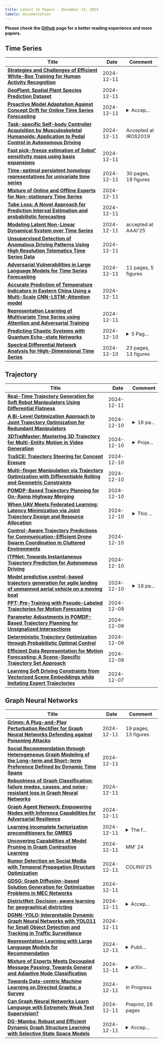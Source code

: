 ```yaml
---
title: Latest 15 Papers - December 13, 2024
labels: documentation
---
```

**Please check the [Github](https://github.com/zezhishao/MTS_Daily_ArXiv) page for a better reading experience and more papers.**

## Time Series
| **Title** | **Date** | **Comment** |
| --- | --- | --- |
| **[Strategies and Challenges of Efficient White-Box Training for Human Activity Recognition](http://arxiv.org/abs/2412.08507v1)** | 2024-12-11 |  |
| **[GeoPlant: Spatial Plant Species Prediction Dataset](http://arxiv.org/abs/2408.13928v2)** | 2024-12-11 |  |
| **[Proactive Model Adaptation Against Concept Drift for Online Time Series Forecasting](http://arxiv.org/abs/2412.08435v1)** | 2024-12-11 | <details><summary>Accep...</summary><p>Accepted by KDD 2025. Preprint version</p></details> |
| **[Task-specific Self-body Controller Acquisition by Musculoskeletal Humanoids: Application to Pedal Control in Autonomous Driving](http://arxiv.org/abs/2412.08270v1)** | 2024-12-11 | Accepted at IROS2019 |
| **[Fast pick-freeze estimation of Sobol' sensitivity maps using basis expansions](http://arxiv.org/abs/2412.08224v1)** | 2024-12-11 |  |
| **[Time-optimal persistent homology representatives for univariate time series](http://arxiv.org/abs/2412.08209v1)** | 2024-12-11 | 30 pages, 19 figures |
| **[Mixture of Online and Offline Experts for Non-stationary Time Series](http://arxiv.org/abs/2202.05996v2)** | 2024-12-11 |  |
| **[Tube Loss: A Novel Approach for Prediction Interval Estimation and probabilistic forecasting](http://arxiv.org/abs/2412.06853v2)** | 2024-12-11 |  |
| **[Modeling Latent Non-Linear Dynamical System over Time Series](http://arxiv.org/abs/2412.08114v1)** | 2024-12-11 | accepted at AAAI'25 |
| **[Unsupervised Detection of Anomalous Driving Patterns Using High Resolution Telematics Time Series Data](http://arxiv.org/abs/2412.08106v1)** | 2024-12-11 |  |
| **[Adversarial Vulnerabilities in Large Language Models for Time Series Forecasting](http://arxiv.org/abs/2412.08099v1)** | 2024-12-11 | 11 pages, 5 figures |
| **[Accurate Prediction of Temperature Indicators in Eastern China Using a Multi-Scale CNN-LSTM-Attention model](http://arxiv.org/abs/2412.07997v1)** | 2024-12-11 |  |
| **[Representation Learning of Multivariate Time Series using Attention and Adversarial Training](http://arxiv.org/abs/2401.01987v2)** | 2024-12-11 |  |
| **[Predicting Chaotic Systems with Quantum Echo-state Networks](http://arxiv.org/abs/2412.07910v1)** | 2024-12-10 | <details><summary>5 Pag...</summary><p>5 Pages, 4 figures, submitted to AAAI QC+AI workshop</p></details> |
| **[Spectral Differential Network Analysis for High-Dimensional Time Series](http://arxiv.org/abs/2412.07905v1)** | 2024-12-10 | 23 pages, 13 figures |

## Trajectory
| **Title** | **Date** | **Comment** |
| --- | --- | --- |
| **[Real-Time Trajectory Generation for Soft Robot Manipulators Using Differential Flatness](http://arxiv.org/abs/2412.08568v1)** | 2024-12-11 |  |
| **[A Bi-Level Optimization Approach to Joint Trajectory Optimization for Redundant Manipulators](http://arxiv.org/abs/2412.07859v1)** | 2024-12-10 | <details><summary>16 pa...</summary><p>16 pages, 14 pictures</p></details> |
| **[3DTrajMaster: Mastering 3D Trajectory for Multi-Entity Motion in Video Generation](http://arxiv.org/abs/2412.07759v1)** | 2024-12-10 | <details><summary>Proje...</summary><p>Project Page & Code & Data: http://fuxiao0719.github.io/projects/3dtrajmaster</p></details> |
| **[TraSCE: Trajectory Steering for Concept Erasure](http://arxiv.org/abs/2412.07658v1)** | 2024-12-10 |  |
| **[Multi-finger Manipulation via Trajectory Optimization with Differentiable Rolling and Geometric Constraints](http://arxiv.org/abs/2408.13229v2)** | 2024-12-10 |  |
| **[POMDP-Based Trajectory Planning for On-Ramp Highway Merging](http://arxiv.org/abs/2412.07567v1)** | 2024-12-10 |  |
| **[When UAV Meets Federated Learning: Latency Minimization via Joint Trajectory Design and Resource Allocation](http://arxiv.org/abs/2412.07428v1)** | 2024-12-10 | <details><summary>This ...</summary><p>This manuscript has been submitted to IEEE</p></details> |
| **[Control-Aware Trajectory Predictions for Communication-Efficient Drone Swarm Coordination in Cluttered Environments](http://arxiv.org/abs/2401.12852v2)** | 2024-12-10 |  |
| **[ITPNet: Towards Instantaneous Trajectory Prediction for Autonomous Driving](http://arxiv.org/abs/2412.07369v1)** | 2024-12-10 |  |
| **[Model predictive control-based trajectory generation for agile landing of unmanned aerial vehicle on a moving boat](http://arxiv.org/abs/2412.07332v1)** | 2024-12-10 | <details><summary>18 pa...</summary><p>18 pages, 17 figures, Ocean Engineering</p></details> |
| **[PPT: Pre-Training with Pseudo-Labeled Trajectories for Motion Forecasting](http://arxiv.org/abs/2412.06491v1)** | 2024-12-09 |  |
| **[Parameter Adjustments in POMDP-Based Trajectory Planning for Unsignalized Intersections](http://arxiv.org/abs/2412.06405v1)** | 2024-12-09 |  |
| **[Deterministic Trajectory Optimization through Probabilistic Optimal Control](http://arxiv.org/abs/2407.13316v3)** | 2024-12-09 |  |
| **[Efficient Data Representation for Motion Forecasting: A Scene-Specific Trajectory Set Approach](http://arxiv.org/abs/2407.20732v2)** | 2024-12-09 |  |
| **[Learning Soft Driving Constraints from Vectorized Scene Embeddings while Imitating Expert Trajectories](http://arxiv.org/abs/2412.05717v1)** | 2024-12-07 |  |

## Graph Neural Networks
| **Title** | **Date** | **Comment** |
| --- | --- | --- |
| **[Grimm: A Plug-and-Play Perturbation Rectifier for Graph Neural Networks Defending against Poisoning Attacks](http://arxiv.org/abs/2412.08555v1)** | 2024-12-11 | 19 pages, 13 figures |
| **[Social Recommendation through Heterogeneous Graph Modeling of the Long-term and Short-term Preference Defined by Dynamic Time Spans](http://arxiv.org/abs/2312.14306v2)** | 2024-12-11 |  |
| **[Robustness of Graph Classification: failure modes, causes, and noise-resistant loss in Graph Neural Networks](http://arxiv.org/abs/2412.08419v1)** | 2024-12-11 |  |
| **[Graph Agent Network: Empowering Nodes with Inference Capabilities for Adversarial Resilience](http://arxiv.org/abs/2306.06909v5)** | 2024-12-11 |  |
| **[Learning incomplete factorization preconditioners for GMRES](http://arxiv.org/abs/2409.08262v2)** | 2024-12-11 | <details><summary>The f...</summary><p>The first two authors contributed equally, Northern Lights Deep Learning Conference, 15 pages</p></details> |
| **[Uncovering Capabilities of Model Pruning in Graph Contrastive Learning](http://arxiv.org/abs/2410.20356v2)** | 2024-12-11 | MM' 24 |
| **[Rumor Detection on Social Media with Temporal Propagation Structure Optimization](http://arxiv.org/abs/2412.08316v1)** | 2024-12-11 | COLING'25 |
| **[GDSG: Graph Diffusion-based Solution Generation for Optimization Problems in MEC Networks](http://arxiv.org/abs/2412.08296v1)** | 2024-12-11 |  |
| **[DistrictNet: Decision-aware learning for geographical districting](http://arxiv.org/abs/2412.08287v1)** | 2024-12-11 | <details><summary>Accep...</summary><p>Accepted at NeurIPS 2024</p></details> |
| **[DGNN-YOLO: Interpretable Dynamic Graph Neural Networks with YOLO11 for Small Object Detection and Tracking in Traffic Surveillance](http://arxiv.org/abs/2411.17251v3)** | 2024-12-11 |  |
| **[Representation Learning with Large Language Models for Recommendation](http://arxiv.org/abs/2310.15950v5)** | 2024-12-11 | <details><summary>Publi...</summary><p>Published as a WWW'24 full paper</p></details> |
| **[Mixture of Experts Meets Decoupled Message Passing: Towards General and Adaptive Node Classification](http://arxiv.org/abs/2412.08193v1)** | 2024-12-11 | <details><summary>arXiv...</summary><p>arXiv admin note: text overlap with arXiv:2410.11189</p></details> |
| **[Towards Data-centric Machine Learning on Directed Graphs: a Survey](http://arxiv.org/abs/2412.01849v2)** | 2024-12-11 | In Progress |
| **[Can Graph Neural Networks Learn Language with Extremely Weak Text Supervision?](http://arxiv.org/abs/2412.08174v1)** | 2024-12-11 | Preprint, 26 pages |
| **[DG-Mamba: Robust and Efficient Dynamic Graph Structure Learning with Selective State Space Models](http://arxiv.org/abs/2412.08160v1)** | 2024-12-11 | <details><summary>Accep...</summary><p>Accepted by the Main Technical Track of the 39th Annual AAAI Conference on Artificial Intelligence (AAAI-2025)</p></details> |


